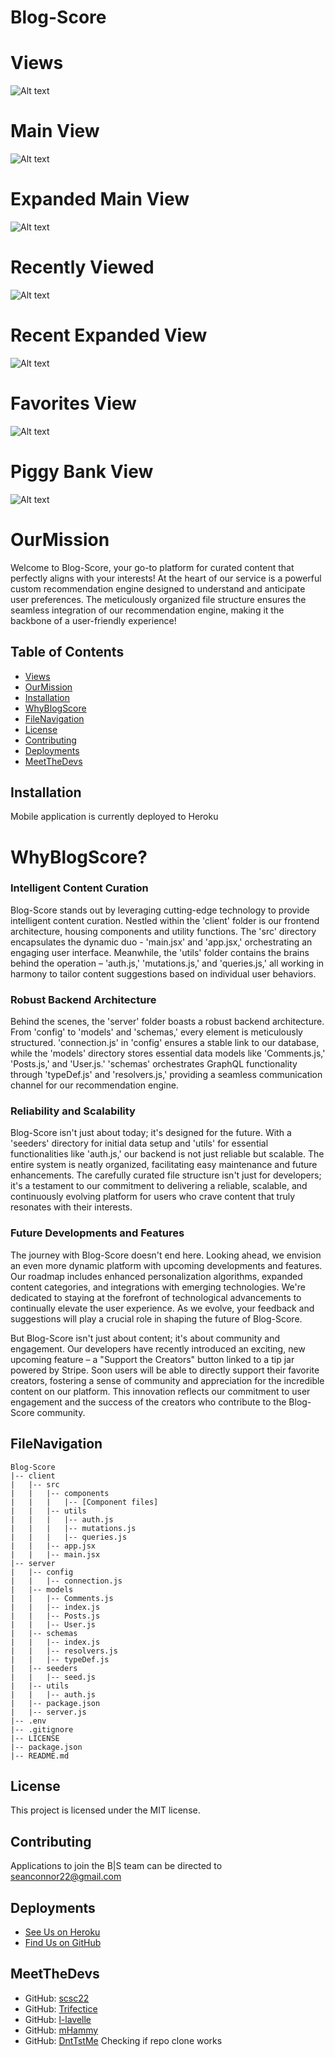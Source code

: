 # Blog-Score

# Views

![Alt text](image.png)

# Main View

![Alt text](image-1.png)

# Expanded Main View

![Alt text](image-2.png)

# Recently Viewed

![Alt text](image-3.png)

# Recent Expanded View

![Alt text](image-4.png)

# Favorites View

![Alt text](image-5.png)

# Piggy Bank View

![Alt text](image-6.png)

# OurMission

Welcome to Blog-Score, your go-to platform for curated content that perfectly aligns with your interests! At the heart of our service is a powerful custom recommendation engine designed to understand and anticipate user preferences. The meticulously organized file structure ensures the seamless integration of our recommendation engine, making it the backbone of a user-friendly experience!

## Table of Contents

- [Views](#views)
- [OurMission](#ourmission)
- [Installation](#installation)
- [WhyBlogScore](#whyblogscore)
- [FileNavigation](#filenavigation)
- [License](#license)
- [Contributing](#contributing)
- [Deployments](#deployments)
- [MeetTheDevs](#meetthedevs)

## Installation

Mobile application is currently deployed to Heroku

# WhyBlogScore?

### Intelligent Content Curation

Blog-Score stands out by leveraging cutting-edge technology to provide intelligent content curation. Nestled within the 'client' folder is our frontend architecture, housing components and utility functions. The 'src' directory encapsulates the dynamic duo - 'main.jsx' and 'app.jsx,' orchestrating an engaging user interface. Meanwhile, the 'utils' folder contains the brains behind the operation – 'auth.js,' 'mutations.js,' and 'queries.js,' all working in harmony to tailor content suggestions based on individual user behaviors.

### Robust Backend Architecture

Behind the scenes, the 'server' folder boasts a robust backend architecture. From 'config' to 'models' and 'schemas,' every element is meticulously structured. 'connection.js' in 'config' ensures a stable link to our database, while the 'models' directory stores essential data models like 'Comments.js,' 'Posts.js,' and 'User.js.' 'schemas' orchestrates GraphQL functionality through 'typeDef.js' and 'resolvers.js,' providing a seamless communication channel for our recommendation engine.

### Reliability and Scalability

Blog-Score isn't just about today; it's designed for the future. With a 'seeders' directory for initial data setup and 'utils' for essential functionalities like 'auth.js,' our backend is not just reliable but scalable. The entire system is neatly organized, facilitating easy maintenance and future enhancements. The carefully curated file structure isn't just for developers; it's a testament to our commitment to delivering a reliable, scalable, and continuously evolving platform for users who crave content that truly resonates with their interests.

### Future Developments and Features

The journey with Blog-Score doesn't end here. Looking ahead, we envision an even more dynamic platform with upcoming developments and features. Our roadmap includes enhanced personalization algorithms, expanded content categories, and integrations with emerging technologies. We're dedicated to staying at the forefront of technological advancements to continually elevate the user experience. As we evolve, your feedback and suggestions will play a crucial role in shaping the future of Blog-Score.

But Blog-Score isn't just about content; it's about community and engagement. Our developers have recently introduced an exciting, new upcoming feature – a "Support the Creators" button linked to a tip jar powered by Stripe. Soon users will be able to directly support their favorite creators, fostering a sense of community and appreciation for the incredible content on our platform. This innovation reflects our commitment to user engagement and the success of the creators who contribute to the Blog-Score community.

## FileNavigation

```
Blog-Score
|-- client
|   |-- src
|   |   |-- components
|   |   |   |-- [Component files]
|   |   |-- utils
|   |   |   |-- auth.js
|   |   |   |-- mutations.js
|   |   |   |-- queries.js
|   |   |-- app.jsx
|   |   |-- main.jsx
|-- server
|   |-- config
|   |   |-- connection.js
|   |-- models
|   |   |-- Comments.js
|   |   |-- index.js
|   |   |-- Posts.js
|   |   |-- User.js
|   |-- schemas
|   |   |-- index.js
|   |   |-- resolvers.js
|   |   |-- typeDef.js
|   |-- seeders
|   |   |-- seed.js
|   |-- utils
|   |   |-- auth.js
|   |-- package.json
|   |-- server.js
|-- .env
|-- .gitignore
|-- LICENSE
|-- package.json
|-- README.md
```

## License

This project is licensed under the MIT license.

## Contributing

Applications to join the B|S team can be directed to seanconnor22@gmail.com

## Deployments

- [See Us on Heroku](https://blog-score-38552cde84c4.herokuapp.com/)
- [Find Us on GitHub](https://github.com/Trifectice/blog-score)

## MeetTheDevs

- GitHub: [scsc22](https://github.com/scsc22)
- GitHub: [Trifectice](https://github.com/Trifectice)
- GitHub: [l-lavelle](https://github.com/l-lavelle)
- GitHub: [mHammy](https://github.com/mHammy)
- GitHub: [DntTstMe](https://github.com/DntTstMe)
  Checking if repo clone works
